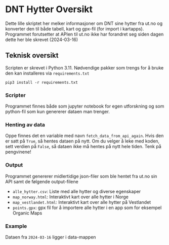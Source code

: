 # DNT Hytter Oversikt
Dette lille skriptet her melker informasjoner om DNT sine hytter fra ut.no og konverter den til både tabell, kart og gpx-fil (for import i kartapps). Programmet forutsetter at APIen til ut.no ikke har forandret seg siden dagen dette her ble skrevet (2024-03-16)

## Teknisk oversikt
Scripten er skrevet i Python 3.11. Nødvendige pakker som trengs for å bruke den kan installeres via ``requirements.txt``

```pip3 install -r requirements.txt```

### Scripter
Programmet finnes både som jupyter notebook for egen utforskning og som python-fil som kun genererer dataen man trenger.

### Henting av data
Oppe finnes det en variable med navn ``fetch_data_from_api_again``. Hvis den er satt på ``True``, så hentes dataen på nytt. Om du velger å leke med koden, sett verdien på ``False``, så dataen ikke må hentes på nytt hele tiden. Tenk på pengvinene!

### Output
Programmet genererer midlertidige json-filer som ble hentet fra ut.no sin API samt de følgende output-filene

* ``alle_hytter.csv``: Liste med alle hytter og diverse egenskaper
* ``map_norway.html``: Interaktivt kart over alle hytter i Norge
* ``map_vestlandet.html``: Interaktivt kart over alle hytter på Vestlandet
* ``points.gpx``: gpx fil for å importere alle hytter i en app som for eksempel Organic Maps


### Example
Dataen fra ``2024-03-16`` ligger i data-mappen